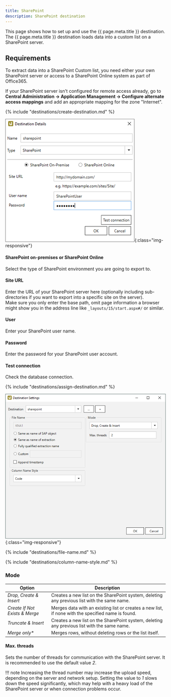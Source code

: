 ```yaml
---
title: SharePoint
description: SharePoint destination
---
```


This page shows how to set up and use the {{ page.meta.title }} destination. 
The {{ page.meta.title }} destination loads data into a custom list on a SharePoint server.


## Requirements

To extract data into a SharePoint Custom list, you need either your own SharePoint server or access to a SharePoint Online system as part of Office365.

If your SharePoint server isn't configured for remote access already, go to **Central Administration -> Application Management -> Configure alternate access mappings** and add an appropriate mapping for the zone "Internet".


{% include "destinations/create-destination.md" %}

![Destination-Details](../../assets/images/xu/documentation/destinations/sharepoint/destination-details.png){:class="img-responsive"}


#### SharePoint on-premises or SharePoint Online
Select the type of SharePoint environment you are going to export to.

#### Site URL
Enter the URL of your SharePoint server here (optionally including sub-directories if you want to export into a specific site on the server).<br>
Make sure you only enter the base path, omit page information a browser might show you in the address line like `_layouts/15/start.aspx#/` or similar.

#### User
Enter your SharePoint user name.

#### Password
Enter the password for your SharePoint user account.

#### Test connection
Check the database connection. 

{% include "destinations/assign-destination.md" %}

![Destination-settings](../../assets/images/xu/documentation/destinations/sharepoint/destination-settings.png){:class="img-responsive"}

{% include "destinations/file-name.md" %}

{% include "destinations/column-name-style.md" %}


### Mode

| Option | Description |
|---------|--------------|
| *Drop, Create & Insert* | Creates a new list on the SharePoint system, deleting any previous list with the same name. |
| *Create If Not Exists & Merge* |  Merges data with an existing list or creates a new list, if none with the specified name is found. |
| *Truncate & Insert* | Creates a new list on the SharePoint system, deleting any previous list with the same name. |
| *Merge only** | Merges rows, without deleting rows or the list itself. |


#### Max. threads
Sets the number of threads for communication with the SharePoint server. 
It is recommended to use the default value *2*.

!!! note
	Increasing the thread number may increase the upload speed, depending on the server and network setup. 
	Setting the value to *1* slows down the speed significantly, which may help with a heavy load of the SharePoint server or when connection problems occur.

